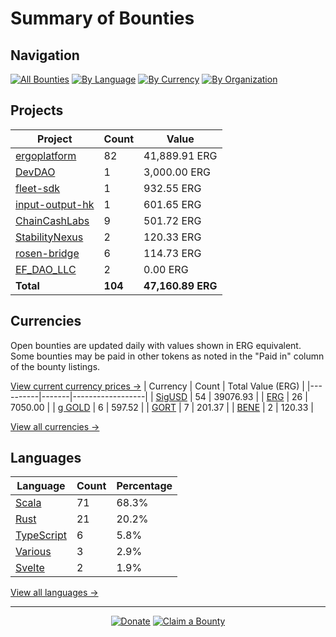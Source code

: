 <!-- GENERATED FILE - DO NOT EDIT DIRECTLY -->
<!-- Generated on: 2025-03-25 01:45:30 -->

# Summary of Bounties

## Navigation

[![All Bounties](https://img.shields.io/badge/All%20Bounties-104-blue)](/data/all.md) [![By Language](https://img.shields.io/badge/By%20Language-6-green)](/data/summary.md#languages) [![By Currency](https://img.shields.io/badge/By%20Currency-6-yellow)](/data/summary.md#currencies) [![By Organization](https://img.shields.io/badge/By%20Organization-8-orange)](/data/summary.md#projects)

## Projects

| Project | Count | Value |
|----------|-------|-------|
| [ergoplatform](/data/by_org/ergoplatform.md) | 82 | 41,889.91 ERG |
| [DevDAO](/data/by_org/devdao.md) | 1 | 3,000.00 ERG |
| [fleet-sdk](/data/by_org/fleet-sdk.md) | 1 | 932.55 ERG |
| [input-output-hk](/data/by_org/input-output-hk.md) | 1 | 601.65 ERG |
| [ChainCashLabs](/data/by_org/chaincashlabs.md) | 9 | 501.72 ERG |
| [StabilityNexus](/data/by_org/stabilitynexus.md) | 2 | 120.33 ERG |
| [rosen-bridge](/data/by_org/rosen-bridge.md) | 6 | 114.73 ERG |
| [EF_DAO_LLC](/data/by_org/ef_dao_llc.md) | 2 | 0.00 ERG |
| **Total** | **104** | **47,160.89 ERG** |

## Currencies

Open bounties are updated daily with values shown in ERG equivalent. Some bounties may be paid in other tokens as noted in the "Paid in" column of the bounty listings.

[View current currency prices →](/data/currency_prices.md)
| Currency | Count | Total Value (ERG) |
|----------|-------|------------------|
| [SigUSD](/data/by_currency/sigusd.md) | 54 | 39076.93 |
| [ERG](/data/by_currency/erg.md) | 26 | 7050.00 |
| [g GOLD](/data/by_currency/gold.md) | 6 | 597.52 |
| [GORT](/data/by_currency/gort.md) | 7 | 201.37 |
| [BENE](/data/by_currency/bene.md) | 2 | 120.33 |

[View all currencies →](/data/by_currency/)

## Languages

| Language | Count | Percentage |
|----------|-------|------------|
| [Scala](/data/by_language/scala.md) | 71 | 68.3% |
| [Rust](/data/by_language/rust.md) | 21 | 20.2% |
| [TypeScript](/data/by_language/typescript.md) | 6 | 5.8% |
| [Various](/data/by_language/various.md) | 3 | 2.9% |
| [Svelte](/data/by_language/svelte.md) | 2 | 1.9% |

[View all languages →](/data/by_language/)



---

<div align="center">
  <p>
    <a href="../docs/donate.md"><img src="https://img.shields.io/badge/❤️%20Donate-F44336" alt="Donate"></a>
    <a href="../docs/bounty-submission-guide.md#reserving-a-bounty"><img src="https://img.shields.io/badge/🔒%20How%20To%20Claim-4CAF50" alt="Claim a Bounty"></a>
  </p>
</div>


<!-- END OF GENERATED CONTENT -->
